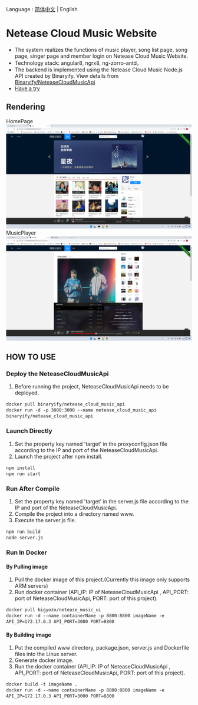 Language : [简体中文](./README_CHS.md) | English

# Netease Cloud Music Website

- The system realizes the functions of music player, song list page, song page, singer page and member login on Netease Cloud Music Website.
- Technology stack: angular8, ngrx8, ng-zorro-antd。
- The backend is implemented using the Netease Cloud Music Node.js API created by Binaryify. View details from
  [Binaryify/NeteaseCloudMusicApi](https://github.com/Binaryify/NeteaseCloudMusicApi)
- [Have a try](http://zhangfanglong.click)
## Rendering

HomePage
![HomePage](/src/assets/images/main.png)
MusicPlayer
![MusicPlayer](/src/assets/images/player.png)

## HOW TO USE

### Deploy the NeteaseCloudMusicApi

1. Before running the project, NeteaseCloudMusicApi needs to be deployed.

```shell
docker pull binaryify/netease_cloud_music_api
docker run -d -p 3000:3000 --name netease_cloud_music_api binaryify/netease_cloud_music_api
```

### Launch Directly

1. Set the property key named 'target' in the proxyconfig.json file according to the IP and port of the NeteaseCloudMusicApi.
2. Launch the project after npm install.

```shell
npm install
npm run start
```

### Run After Compile

1.  Set the property key named 'target' in the server.js file according to the IP and port of the NeteaseCloudMusicApi.
2.  Compile the project into a directory named www.
3.  Execute the server.js file.

```shell
npm run build
node server.js
```

### Run In Docker

#### By Pulling image

1. Pull the docker image of this project.(Currently this image only supports ARM servers)
2. Run docker container (API_IP: IP of NeteaseCloudMusicApi , API_PORT: port of NeteaseCloudMusicApi, PORT: port of this project).

```shell
docker pull bigyozo/netease_music_ui
docker run -d --name containerName -p 8800:8800 imageName -e API_IP=172.17.0.3 API_PORT=3000 PORT=8800
```

#### By Building image

1.  Put the compiled www directory, package.json, server.js and Dockerfile files into the Linux server.
2.  Generate docker image.
3.  Run the docker container (API_IP: IP of NeteaseCloudMusicApi , API_PORT: port of NeteaseCloudMusicApi, PORT: port of this project).

```shell
docker build -t imageName .
docker run -d --name containerName -p 8800:8800 imageName -e API_IP=172.17.0.3 API_PORT=3000 PORT=8800
```
